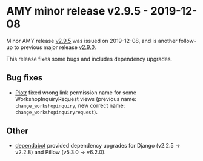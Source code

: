 # AMY minor release v2.9.5 - 2019-12-08

Minor AMY release [v2.9.5][] was issued on 2019-12-08, and is another follow-up
to previous major release [v2.9.0][].

This release fixes some bugs and includes dependency upgrades.


## Bug fixes

* [Piotr][] fixed wrong link permission name for some WorkshopInquiryRequest
  views (previous name: `change_workshopinquiry`, new correct name:
  `change_workshopinquiryrequest`).

## Other

* [dependabot][] provided dependency upgrades for Django (v2.2.5 -> v2.2.8)
  and Pillow (v5.3.0 -> v6.2.0).


[v2.9.0]: https://github.com/swcarpentry/amy/milestone/60
[v2.9.5]: https://github.com/carpentries/amy/milestone/66
[Piotr]: https://github.com/pbanaszkiewicz
[dependabot]: https://help.github.com/en/github/managing-security-vulnerabilities/configuring-automated-security-updates
